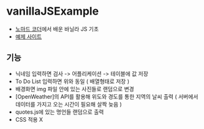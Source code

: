 # vanillaJSExample

- [노마드 코더](https://nomadcoders.co)에서 배운 바닐라 JS 기초
- [예제 사이트](https://jysung1122.github.io/vanillaJSExample/)

## 기능
- 닉네임 입력하면 검사 -> 어플리케이션 -> 테이블에 값 저장
- To Do List 입력하면 위와 동일 ( 배열형태로 저장 )
- 배경화면 img 파일 안에 있는 사진들로 랜덤으로 변경
- [OpenWeather]의 API를 활용해 위도와 경도를 통한 지역의 날씨 출력 ( 서버에서 데이터를 가지고 오는 시간이 필요해 살짝 늦음 )
- quotes.js에 있는 명언들 랜덤으로 출력
- CSS 적용 X
